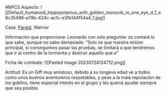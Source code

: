 #NPCS
Aspecto: 
	![[Default_humanoid_hippopotamus_with_golden_monocle_in_one_eye_d_1_e8c35496-e79b-424c-ac1c-e3fb144f54a4_1.jpg]]

Casa:  <u>Pargid</u>, Warrior


Información que proporciona:
	Leonardo con solo preguntar os contará lo que sabe, aunque no sabe demasiado:
	"Solo se que nuestra mision principal, si conseguimos pasar las pruebas, se limitará a que tendremos que ir al centro de la tormenta y destruir aquello que e"

Ficha de combate:
	![[Pasted image 20230724124712.png]]

Actitud:
	Es un Giff muy amistoso, debido a su longeva edad ve a todos como unos buenos aventureros respetables, y pese a la mala reputación de los goblins, tiene especial interés en el grupo y les querrá ayudar siempre que sea posible.